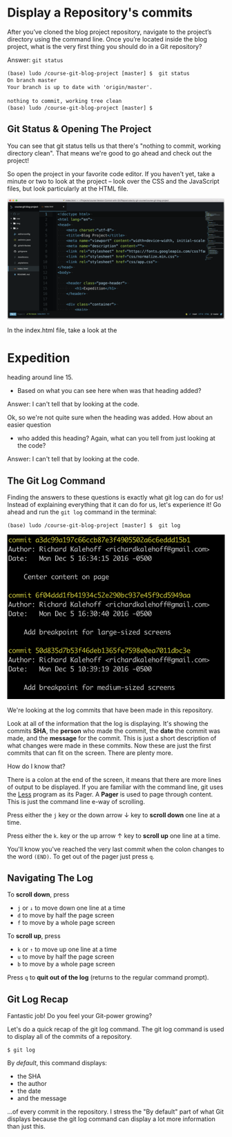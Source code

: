 # Display a Repository's commits

After you’ve cloned the blog project repository, navigate to the project’s directory using the command line. Once you’re located inside the blog project, what is the very first thing you should do in a Git repository?

Answer: <code>git status</code>

```console
(base) ludo /course-git-blog-project [master] $  git status
On branch master
Your branch is up to date with 'origin/master'.

nothing to commit, working tree clean
(base) ludo /course-git-blog-project [master] $
```
## Git Status & Opening The Project

You can see that git status tells us that there's "nothing to commit, working directory clean". That means we're good to go ahead and check out the project!

So open the project in your favorite code editor. If you haven't yet, take a minute or two to look at the project – look over the CSS and the JavaScript files, but look particularly at the HTML file.

![project](./images/03_project.png)


In the index.html file, take a look at the <h1>Expedition</h1> heading around line 15.

- Based on what you can see here when was that heading added?

Answer: I can't tell that by looking at the code.


Ok, so we're not quite sure when the heading was added. How about an easier question

- who added this heading? Again, what can you tell from just looking at the code?

Answer: I can't tell that by looking at the code.

## The Git Log Command

Finding the answers to these questions is exactly what git log can do for us! Instead of explaining everything that it can do for us, let's experience it! Go ahead and run the <code>git log</code> command in the terminal:

```console
(base) ludo /course-git-blog-project [master] $  git log
```

![project 2](./images/04_git_log.png)

We're looking at the log commits that have been made in this repository.

Look at all of the information that the log is displaying. It's showing the commits **SHA**, the **person** who made the commit, the **date** the commit was made, and the **message** for the commit. This is just a short description of what changes were made in these commits. Now these are just the first commits that can fit on the screen. There are plenty more.

How do I know that?

There is a colon at the end of the screen, it means that there are more lines of output to be displayed. If you are familiar with the command line, git uses the [Less](https://en.wikipedia.org/wiki/Less_(Unix)) program as its Pager. A **Pager** is used to page through content. This is just the command line e-way of scrolling.

Press either the <code>j</code> key or the down arrow &darr; key to **scroll down** one line at a time.

Press either the <code>k</code>. key or the up arrow &uarr; key to **scroll up** one line at a time.

You'll know you've reached the very last commit when the colon changes to the word <code>(END)</code>. To get out of the pager just press <code>q</code>.

## Navigating The Log

To **scroll down**, press
- <code>j</code> or <code>↓</code> to move down one line at a time
- <code>d</code> to move by half the page screen
- <code>f</code> to move by a whole page screen

To **scroll up**, press
- <code>k</code> or <code>↑</code> to move up one line at a time
- <code>u</code> to move by half the page screen
- <code>b</code> to move by a whole page screen

Press <code>q</code> to **quit out of the log** (returns to the regular command prompt).

## Git Log Recap
Fantastic job! Do you feel your Git-power growing?

Let's do a quick recap of the git log command. The git log command is used to display all of the commits of a repository.

```console
$ git log
```

By *default*, this command displays:

- the SHA
- the author
- the date
- and the message

...of every commit in the repository. I stress the "By default" part of what Git displays because the git log command can display a lot more information than just this.
